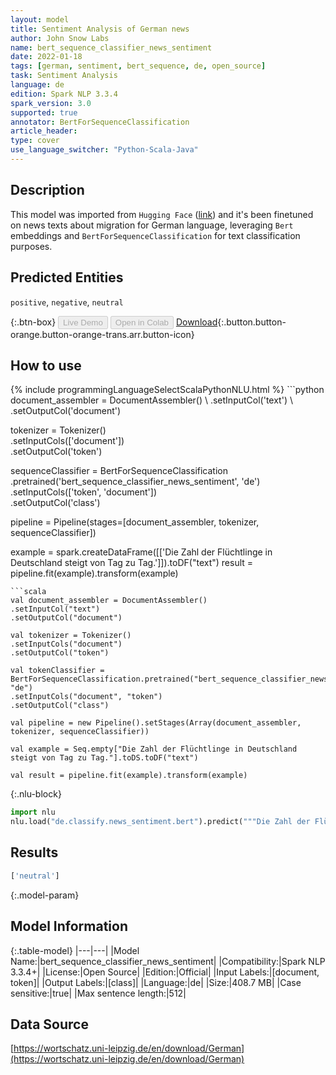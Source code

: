 ```yaml
---
layout: model
title: Sentiment Analysis of German news
author: John Snow Labs
name: bert_sequence_classifier_news_sentiment
date: 2022-01-18
tags: [german, sentiment, bert_sequence, de, open_source]
task: Sentiment Analysis
language: de
edition: Spark NLP 3.3.4
spark_version: 3.0
supported: true
annotator: BertForSequenceClassification
article_header:
type: cover
use_language_switcher: "Python-Scala-Java"
---
```


## Description

This model was imported from `Hugging Face` ([link](https://huggingface.co/mdraw/german-news-sentiment-bert)) and it's been finetuned on news texts about migration for German language, leveraging `Bert` embeddings and `BertForSequenceClassification` for text classification purposes.

## Predicted Entities

`positive`, `negative`, `neutral`

{:.btn-box}
<button class="button button-orange" disabled>Live Demo</button>
<button class="button button-orange" disabled>Open in Colab</button>
[Download](https://s3.amazonaws.com/auxdata.johnsnowlabs.com/public/models/bert_sequence_classifier_news_sentiment_de_3.3.4_3.0_1642504435983.zip){:.button.button-orange.button-orange-trans.arr.button-icon}

## How to use



<div class="tabs-box" markdown="1">
{% include programmingLanguageSelectScalaPythonNLU.html %}
```python
document_assembler = DocumentAssembler() \
.setInputCol('text') \
.setOutputCol('document')

tokenizer = Tokenizer() \
.setInputCols(['document']) \
.setOutputCol('token')

sequenceClassifier = BertForSequenceClassification \
.pretrained('bert_sequence_classifier_news_sentiment', 'de') \
.setInputCols(['token', 'document']) \
.setOutputCol('class')

pipeline = Pipeline(stages=[document_assembler, tokenizer, sequenceClassifier])

example = spark.createDataFrame([['Die Zahl der Flüchtlinge in Deutschland steigt von Tag zu Tag.']]).toDF("text")
result = pipeline.fit(example).transform(example)
```
```scala
val document_assembler = DocumentAssembler() 
.setInputCol("text") 
.setOutputCol("document")

val tokenizer = Tokenizer() 
.setInputCols("document") 
.setOutputCol("token")

val tokenClassifier = BertForSequenceClassification.pretrained("bert_sequence_classifier_news_sentiment", "de")
.setInputCols("document", "token")
.setOutputCol("class")

val pipeline = new Pipeline().setStages(Array(document_assembler, tokenizer, sequenceClassifier))

val example = Seq.empty["Die Zahl der Flüchtlinge in Deutschland steigt von Tag zu Tag."].toDS.toDF("text")

val result = pipeline.fit(example).transform(example)
```


{:.nlu-block}
```python
import nlu
nlu.load("de.classify.news_sentiment.bert").predict("""Die Zahl der Flüchtlinge in Deutschland steigt von Tag zu Tag.""")
```

</div>

## Results

```bash
['neutral']
```

{:.model-param}
## Model Information

{:.table-model}
|---|---|
|Model Name:|bert_sequence_classifier_news_sentiment|
|Compatibility:|Spark NLP 3.3.4+|
|License:|Open Source|
|Edition:|Official|
|Input Labels:|[document, token]|
|Output Labels:|[class]|
|Language:|de|
|Size:|408.7 MB|
|Case sensitive:|true|
|Max sentence length:|512|

## Data Source

[https://wortschatz.uni-leipzig.de/en/download/German](https://wortschatz.uni-leipzig.de/en/download/German)
